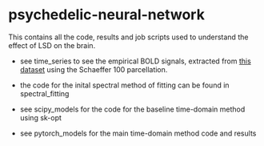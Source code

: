 # psychedelic-neural-network
This contains all the code, results and job scripts used to understand the effect of LSD on the brain.


- see time_series to see the empirical BOLD signals, extracted from [this dataset](https://openneuro.org/datasets/ds003059/versions/1.0.0) using the Schaeffer 100 parcellation.

- the code for the inital spectral method of fitting can be found in spectral_fitting

- see scipy_models for the code for the baseline time-domain method using sk-opt

- see pytorch_models for the main time-domain method code and results
